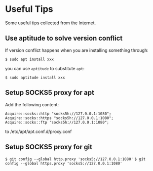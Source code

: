 # Useful Tips
Some useful tips collected from the Internet.

## Use aptitude to solve version conflict
If version conflict happens when you are installing something through:  
  
`$ sudo apt install xxx`  
  
you can use `aptitude` to substitute `apt`:  
  
`$ sudo aptitude install xxx`  

## Setup SOCKS5 proxy for apt
Add the following content:  
  
`Acquire::socks::http "socks5h://127.0.0.1:1080";`  
`Acquire::socks::https "socks5h://127.0.0.1:1080";`  
`Acquire::socks::ftp "socks5h://127.0.0.1:1080";`  
  
to /etc/apt/apt.conf.d/proxy.conf  

## Setup SOCKS5 proxy for git
`$ git config --global http.proxy 'socks5://127.0.0.1:1080'`
`$ git config --global https.proxy 'socks5://127.0.0.1:1080'`
